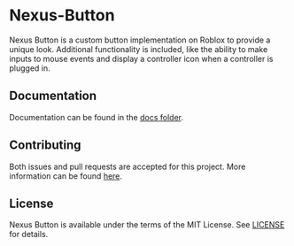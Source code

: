 # Nexus-Button
Nexus Button is a custom button implementation on Roblox
to provide a unique look. Additional functionality is included,
like the ability to make inputs to mouse events and display
a controller icon when a controller is plugged in.

## Documentation
Documentation can be found in the [docs folder](docs).

## Contributing
Both issues and pull requests are accepted for this project.
More information can be found [here](docs/contributing.md).

## License
Nexus Button is available under the terms of the MIT 
License. See [LICENSE](LICENSE) for details.